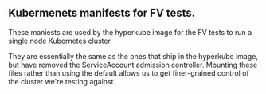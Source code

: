 ## Kubermenets manifests for FV tests.

These maniests are used by the hyperkube image for the FV tests to run 
a single node Kubernetes cluster.

They are essentially the same as the ones that ship in the hyperkube image,
but have removed the ServiceAccount admission controller.  Mounting these
files rather than using the default allows us to get finer-grained control
of the cluster we're testing against.
